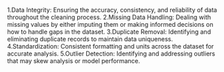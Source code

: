  1.Data Integrity: Ensuring the accuracy, consistency, and reliability of data throughout the
 cleaning process.
 2.Missing Data Handling: Dealing with missing values by either imputing them or making
 informed decisions on how to handle gaps in the dataset.
 3.Duplicate Removal: Identifying and eliminating duplicate records to maintain data
 uniqueness.
 4.Standardization: Consistent formatting and units across the dataset for accurate analysis.
 5.Outlier Detection: Identifying and addressing outliers that may skew analysis or model
 performance.
